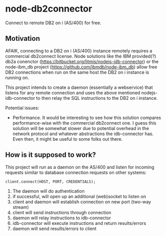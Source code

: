 # node-db2connector

Connect to remote DB2 on i (AS/400) for free.

## Motivation

AFAIK, connecting to a DB2 on i (AS/400) instance remotely requires a commercial db2connect license. Node solutions like the IBM provided(?) db2a conenctor (https://bitbucket.org/litmis/nodejs-idb-connector) or the node-ibm_db project (https://github.com/ibmdb/node-ibm_db) allow free DB2 connections when run on the same host the DB2 on i instance is running on.

This project intends to create a daemon (essentially a webservice) that listens for any remote connection and uses the above mentioned nodejs-idb-connector to then relay the SQL instructions to the DB2 on i instance.

Potential issues:

* Performance. It would be interesting to see how this solution compares performance-wise with the commercial db2connect one. I guess this solution will be somewhat slower due to potential overhead in the network protocol and whatever abstractions the idb-connector has. Even then, it might be useful to some folks out there.

## How is it supposed to work?

This project will run as a daemon on the AS/400 and listen for incoming requests similar to database connection requests on other systems:

```
client.connect(HOST, PORT, CREDENTIALS);
```

1. The daemon will do authentication
2. if successful, will open up an additional (web)socket to listen on
3. client and daemon will establish connection on new port (two-way stream)
4. client will send instructions through connection
5. daemon will relay instructions to idb-connector
6. idb-connector will execute instructions and return results/errors
7. daemon will send results/errors to client
